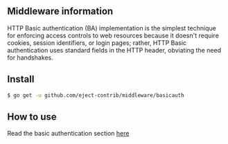 ## Middleware information

HTTP Basic authentication (BA) implementation is the simplest technique for enforcing access controls to web resources because it doesn't require cookies, session identifiers, or login pages; rather, HTTP Basic authentication uses standard fields in the HTTP header, obviating the need for handshakes.

## Install

```sh
$ go get -u github.com/eject-contrib/middleware/basicauth
```

## How to use

Read the basic authentication section [here](https://kataras.gitbooks.io/eject/content/basic-authentication.html)
